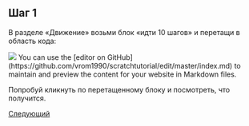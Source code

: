 ## Шаг 1

В разделе «Движение» возьми блок «идти 10 шагов» и перетащи в область кода:

<img src="/scratchtutorial/gifs/1.gif">
You can use the [editor on GitHub](https://github.com/vrom1990/scratchtutorial/edit/master/index.md) to maintain and preview the content for your website in Markdown files.

Попробуй кликнуть по перетащенному блоку и посмотреть, что получится.

<a href="/2.html" class="btn">Следующий</a>
